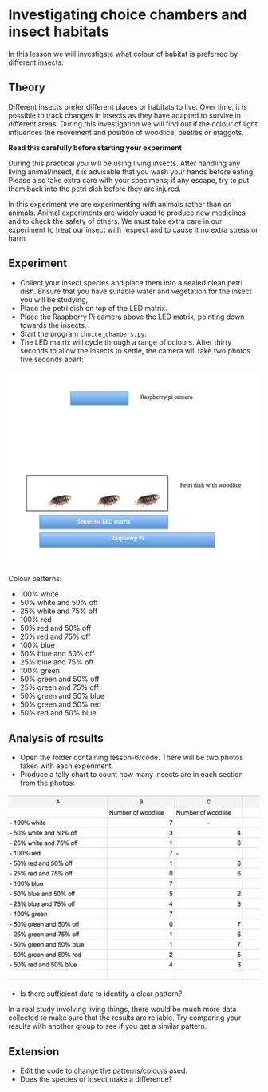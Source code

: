 # Investigating choice chambers and insect habitats

In this lesson we will investigate what colour of habitat is preferred by different insects.

## Theory 

Different insects prefer different places or habitats to live. Over time, it is possible to track changes in insects as they have adapted to survive in different areas. During this investigation we will find out if the colour of light influences the movement and position of woodlice, beetles or maggots.

**Read this carefully before starting your experiment**

During this practical you will be using living insects. After handling any living animal/insect, it is advisable that you wash your hands before eating. Please also take extra care with your specimens; if any escape, try to put them back into the petri dish before they are injured.

In this experiment we are experimenting *with* animals rather than *on* animals. Animal experiments are widely used to produce new medicines and to check the safety of others. We must take extra care in our experiment to treat our insect with respect and to cause it no extra stress or harm.

## Experiment  

- Collect your insect species and place them into a sealed clean petri dish. Ensure that you have suitable water and vegetation for the insect you will be studying,
- Place the petri dish on top of the LED matrix.  
- Place the Raspberry Pi camera above the LED matrix, pointing down towards the insects.
- Start the program `choice_chambers.py`.
- The LED matrix will cycle through a range of colours. After thirty seconds to allow the insects to settle, the camera will take two photos five seconds apart:

![choice_chambers](images/choice_chambers.png)

Colour patterns:

- 100% white
- 50% white and 50% off
- 25% white and 75% off
- 100% red
- 50% red and 50% off
- 25% red and 75% off
- 100% blue
- 50% blue and 50% off
- 25% blue and 75% off
- 100% green
- 50% green and 50% off
- 25% green and 75% off
- 50% green and 50% blue
- 50% green and 50% red
- 50% red and 50% blue

## Analysis of results

- Open the folder containing lesson-6/code. There will be two photos taken with each experiment.
- Produce a tally chart to count how many insects are in each section from the photos:

![tally_chart](images/tally_chart.png)

- Is there sufficient data to identify a clear pattern?

In a real study involving living things, there would be much more data collected to make sure that the results are reliable.
Try comparing your results with another group to see if you get a similar pattern.

## Extension

- Edit the code to change the patterns/colours used.
- Does the species of insect make a difference?

